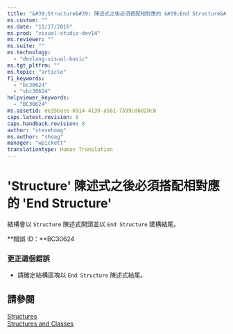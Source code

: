 ```yaml
---
title: "&#39;Structure&#39; 陳述式之後必須搭配相對應的 &#39;End Structure&#39; | Microsoft Docs"
ms.custom: ""
ms.date: "11/17/2016"
ms.prod: "visual-studio-dev14"
ms.reviewer: ""
ms.suite: ""
ms.technology: 
  - "devlang-visual-basic"
ms.tgt_pltfrm: ""
ms.topic: "article"
f1_keywords: 
  - "bc30624"
  - "vbc30624"
helpviewer_keywords: 
  - "BC30624"
ms.assetid: ee35bace-6914-4139-a581-7599cd6828cb
caps.latest.revision: 8
caps.handback.revision: 8
author: "stevehoag"
ms.author: "shoag"
manager: "wpickett"
translationtype: Human Translation
---
```

# &#39;Structure&#39; 陳述式之後必須搭配相對應的 &#39;End Structure&#39;
結構會以 `Structure` 陳述式開頭並以 `End Structure` 建構結尾。  
  
 **錯誤 ID：**BC30624  
  
### 更正這個錯誤  
  
-   請確定結構區塊以 `End Structure` 陳述式結尾。  
  
## 請參閱  
 [Structures](../../visual-basic/programming-guide/language-features/data-types/structures.md)   
 [Structures and Classes](../../visual-basic/programming-guide/language-features/data-types/structures-and-classes.md)